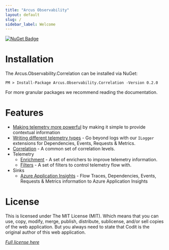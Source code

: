 ```yaml
---
title: "Arcus Observability"
layout: default
slug: /
sidebar_label: Welcome
---
```


[![NuGet Badge](https://buildstats.info/nuget/Arcus.Observability.Correlation?packageVersion=0.2.0)](https://www.nuget.org/packages/Arcus.Observability.Correlation/0.2.0)

# Installation

The Arcus.Observability.Correlation can be installed via NuGet:

```shell
PM > Install-Package Arcus.Observability.Correlation -Version 0.2.0
```

For more granular packages we recommend reading the documentation.

# Features

- [Making telemetry more powerful](/features/making-telemetry-more-powerful) by making it simple to provide contextual information
- [Writing different telemetry types](/features/writing-different-telemetry-types) - Go beyond logs with our `ILogger` extensions for Dependencies, Events, Requests & Metrics.
- [Correlation](/features/correlation) - A common set of correlation levels.
- Telemetry
    - [Enrichment](/features/telemetry-enrichment) - A set of enrichers to improve telemetry information.
    - [Filters](/features/telemetry-filter) - A set of filters to control telemetry flow with.
- Sinks
    - [Azure Application Insights](/features/sinks/azure-application-insights) - Flow Traces, Dependencies, Events, Requests & Metrics information to Azure Application Insights

# License
This is licensed under The MIT License (MIT). Which means that you can use, copy, modify, merge, publish, distribute, sublicense, and/or sell copies of the web application. But you always need to state that Codit is the original author of this web application.

*[Full license here](https://github.com/arcus-azure/arcus.observability/blob/master/LICENSE)*
